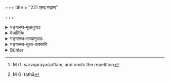 +++
title = "221 एतद् रुद्रास्"

+++

<details><summary>गङ्गानथ-मूलानुवादः</summary>

The Rudras, Ādityas and the Maruts, along with the Great Sages, have performed this penance, for deliverance from all evils.—(221)
</details>

<details><summary>मेधातिथिः</summary>

**एतच्** चान्द्रायणं **व्रतं** सर्वे देवाः समाचेरुः, **सर्वेषाम् अकुशलानां विमोक्षाय** । न केवलं यत्रैवोक्तम् अनुक्तेत्ष्व् अपि द्रष्टव्यम् । तद् उक्तम् "कृच्छ्रातिकृच्छ्रौ चान्द्रायणम् इति सर्वप्रायश्चित्तम् सर्वप्रायश्चित्तम्"[^३४७] (ग्ध् १९.२०) ।


[^३४७]:
     M G: sarvaprāyaścittāni, and omits the repetition

- <u>अत्रेदं</u> संदिह्यते । यद् एतत् सर्वप्रायश्चित्तवचनं किं तन्त्रेण सर्वेषां शोधनम् उत योगसिद्धिन्यायेन प्रतिनिमित्तम् आवर्तत इति । 

- <u>उच्यते</u> । यद्य् अप्य् एतन् न्याय्यं निमित्तावृत्तौ नैमित्तिकावृत्तिर् इति तथापीदम् अनाम्नातप्रतिपदप्रायश्चित्तनिमित्तेष्व् असंविदितेषु कृतसंभावनायाम् आम्नायते । तत्र येषां तावत् संभावनामात्रेण शुद्धिः क्रियते, यथा[^३४८] "संवत्सरस्यैकम् अपि" (म्ध् ५.२१) इति, तत्र निमित्तस्यानिश्चितत्वाद् उपपत्तेः कुत आवृत्तिसंभवः । यथा सुप्तस्य परिवर्तनैः शय्यागतसूक्ष्मप्राणिवधस् तथा नगरस्य रथ्यासु भ्राम्यतः परस्त्रीमुखसंदर्शनम् आ गृहप्राप्तेर् असकृत् संभवति । तादृग्विषये तन्त्रभाव एव युक्तः । दर्शितं चैतत् "अस्थन्वताम्" (ग्ध् २२.२०) इत्यादौ समुदायवध एकं प्रायश्चित्तम् इति । यानि च गरीयांसि पापानि तत्र सर्वत्र प्रायश्चित्तान्य् आम्नातानि । इदं च यथाप्रदर्शित एव विषये भवितुम् अर्हति । महत्त्वाच् चानावृत्तौ न्याय्यम् । तस्मात् संशितेष्व् अपि कथंचित् प्रायश्चित्तेषु न निमित्तान्तरोत्पत्तौ युक्त एव तन्त्रभावः । तथा च तन्त्रधर्म एव न्याय्य इति दर्शयति- "यद् दिवा च नक्तं चैनश् चकृम तस्यावयजनम् असि स्वाहा । यत् स्वपन्तश् च जाग्रतश् चैनश् चकृम तस्यावयजनम् असि स्वाहा । यद् विद्वांसः" (प्ब् १.६.१०) इत्यादि । यद् इति च वीप्सायां युगपद् अशेषपापवर्जनम् ॥ ११.२२१ ॥


[^३४८]:
     M G: tathā

_अत्र वदन्ति_ ।
</details>

<details><summary>गङ्गानथ-भाष्यानुवादः</summary>

All the gods have performed this penance, ‘*for deliverance from all
evils*.’

What this means is that this penance is to be performed, not only in
connection with the offences specified above, but in other cases also;
as it has been declared (by Gautama, 19.20)—‘The Kṛcchra, the Ātikṛcchra
and the Cāndrāyaṇa constitute the ‘*universal expiation*.’

In this connection there arises the question—“When the text speaks of
the *universal expiation*, does it mean that a single performance of
these atones for all sins? Or that they are to be repeated with each
sin?”

The answer to this is as follows:—The reasonable view would be that the
effect (in the shape of the expiation) should be repeated with the cause
(the sin); but what the assertion in question refers to are those sins
in regard to each of which no specific expiation has been prescribed, or
those whose commitment may be only suspected, and not definitely
ascertained;—now when the atonement is meant to be for such sins as are
only suspected to have been committed,—when for instance, one is
performing the *Kṛcchra* in accordance with what has been declared (in
Manu, 5.21) to the effect that ‘for the atonement of unknown sins one
should perform the *Kṛcchra* at least once a year,’—inasmuch as the
cause (the sin) would be uncertain, how could there be any repetition of
the expiation with each individual offence? For instance, when one is
turning his sides during sleep, he may kill several small creatures on
the bed, or when he is walking on the road, he may look at the face of
several women, till he reaches home;—in such cases the only right view
could be that one performance of the expiation should atone for all
these several offences. This has been explained by us under the text,
dealing with the expiation for the killing of ‘boneless creatures’
(140), where it has been shown that there is a single expiation for all
the offences collectively. When, however, the offences concerned are
grave ones,—we find distinct expiation prescribed in connection with
each. But what Gautama has prescribed can apply to only such
(unspecified) cases as have been mentioned above; and as the expiation
is a heavy one, it would not he reasonable to prescribe it except in the
case of repetitions. In the case of a number of suspected sins also, if
no other definite offence intervenes, it would be only right to regard
the single performance of the expiation as atoning for the whole lot of
them. The following passage also shows that a single performance should
do for a number of offences—‘Whatever sin I may have committed during
the night and during the day, what I may have done while I was awake and
while I was sleeping, etc., etc.,’—when the repetition of the term
‘*what*’ has been taken to mean that all the sins are atoned for
collectively.—(221)
</details>

<details><summary>गङ्गानथ-तुल्य-वाक्यानि</summary>

*Baudhāyana* (3.8.30).—‘By the *Cāndrāyaṇa* the sages of old purified
themselves and accomplished their objects. That rite procures wealth,
spiritual merit, sons, cattle, long life, heavenly bliss and fame; it
secures the fulfilment of all desires.’

*Viṣṇu* (47.10).—‘After having performed this penance, in a former age,
the seven holy sages, Brahmā and Rūdra acquired a splendid abode.’
</details>

<details><summary>Bühler</summary>

222	The Rudras, likewise the Adityas, the Vasus and the Maruts, together with the great sages, practised this (rite) in order to remove all evil.
</details>
